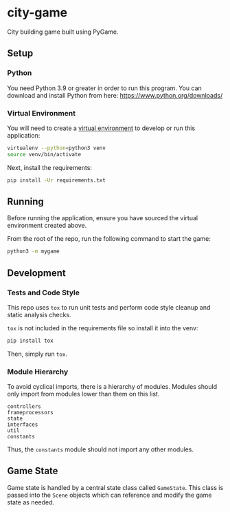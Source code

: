 # city-game

City building game built using PyGame.

## Setup

### Python

You need Python 3.9 or greater in order to run this program.
You can download and install Python from here: https://www.python.org/downloads/

### Virtual Environment

You will need to create a [virtual environment](https://docs.python.org/3/tutorial/venv.html)
to develop or run this application:
```bash
virtualenv --python=python3 venv
source venv/bin/activate
```

Next, install the requirements:
```bash
pip install -Ur requirements.txt
```

## Running

Before running the application, ensure you have sourced the virtual environment created above.

From the root of the repo, run the following command to start the game:
```bash
python3 -m mygame
```

## Development

### Tests and Code Style

This repo uses `tox` to run unit tests and perform code style cleanup and static analysis checks.

`tox` is not included in the requirements file so install it into the venv:
```bash
pip install tox
```

Then, simply run `tox`.

### Module Hierarchy

To avoid cyclical imports, there is a hierarchy of modules.
Modules should only import from modules lower than them on
this list.

```
controllers
frameprocessors
state
interfaces
util
constants
```

Thus, the `constants` module should not import any other modules.

## Game State

Game state is handled by a central state class called `GameState`.
This class is passed into the `Scene` objects which can reference and modify the game state as needed.
